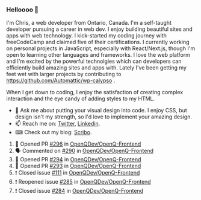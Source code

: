 ### Helloooo 👋

I'm Chris, a web developer from Ontario, Canada. I'm a self-taught developer pursuing a career in web dev. I enjoy building beautiful sites and apps with web technology.
I kick-started my coding journey with freeCodeCamp and claimed five of their certifications.  I currently working on personal projects in JavaScript, especially with React/Next.js, though I'm open to learning other languages and frameworks. I love the web platform and I'm excited by the powerful technolgies which can developers can efficiently build amazing sites and apps with. Lately I've been getting my feet wet with larger projects by contributing to https://github.com/Automattic/wp-calypso .

When I get down to coding, I enjoy the satisfaction of creating complex interaction and the eye candy of adding styles to my HTML. 

- 💬 Ask me about putting your visual design into code. I enjoy CSS, but design isn't my strength, so I'd love to implement your amazing design.
- 📫 Reach me on: [Twitter](https://twitter.com/Christo28120856), [Linkedin](https://www.linkedin.com/in/christopher-stevers-07b9a5204/).
- ⌨ Check out my blog: [Scribo](https://christopherstevers.cf).
<!--
**Christopher-Stevers/Christopher-Stevers** is a ✨ _special_ ✨ repository because its `README.md` (this file) appears on your GitHub profile.

Here are some ideas to get you started:

- 🔭 I’m currently working on ...
- 🌱 I’m currently learning ...
- 👯 I’m looking to collaborate on ...
- 🤔 I’m looking for help with ...
- 😄 Pronouns: ...
- ⚡ Fun fact: ...
-->

<!--START_SECTION:activity-->
1. 💪 Opened PR [#296](https://github.com/OpenQDev/OpenQ-Frontend/pull/296) in [OpenQDev/OpenQ-Frontend](https://github.com/OpenQDev/OpenQ-Frontend)
2. 🗣 Commented on [#290](https://github.com/OpenQDev/OpenQ-Frontend/issues/290) in [OpenQDev/OpenQ-Frontend](https://github.com/OpenQDev/OpenQ-Frontend)
3. 💪 Opened PR [#294](https://github.com/OpenQDev/OpenQ-Frontend/pull/294) in [OpenQDev/OpenQ-Frontend](https://github.com/OpenQDev/OpenQ-Frontend)
4. 💪 Opened PR [#293](https://github.com/OpenQDev/OpenQ-Frontend/pull/293) in [OpenQDev/OpenQ-Frontend](https://github.com/OpenQDev/OpenQ-Frontend)
5. ❗️ Closed issue [#111](https://github.com/OpenQDev/OpenQ-Frontend/issues/111) in [OpenQDev/OpenQ-Frontend](https://github.com/OpenQDev/OpenQ-Frontend)
6. ❗️ Reopened issue [#285](https://github.com/OpenQDev/OpenQ-Frontend/issues/285) in [OpenQDev/OpenQ-Frontend](https://github.com/OpenQDev/OpenQ-Frontend)
7. ❗️ Closed issue [#284](https://github.com/OpenQDev/OpenQ-Frontend/issues/284) in [OpenQDev/OpenQ-Frontend](https://github.com/OpenQDev/OpenQ-Frontend)
<!--END_SECTION:activity-->
